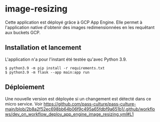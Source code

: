# image-resizing

Cette application est déployé grâce à GCP App Engine.
Elle permet à l'application native d'obtenir des images redimensionnées en les requêtant aux buckets GCP.

## Installation et lancement

L'application n'a pour l'instant été testée qu'avec Python 3.9.

```shell
$ python3.9 -m pip install -r requirements.txt
$ python3.9 -m flask --app main:app run
```

## Déploiement

Une nouvelle version est déployée si un changement est détecté dans ce micro service. 
Voir https://github.com/pass-culture/pass-culture-main/blob/2b8a2f52ec698bb64b06f9c495a65fdbf9a651b1/.github/workflows/dev_on_workflow_deploy_app_engine_image_resizing.yml#L1